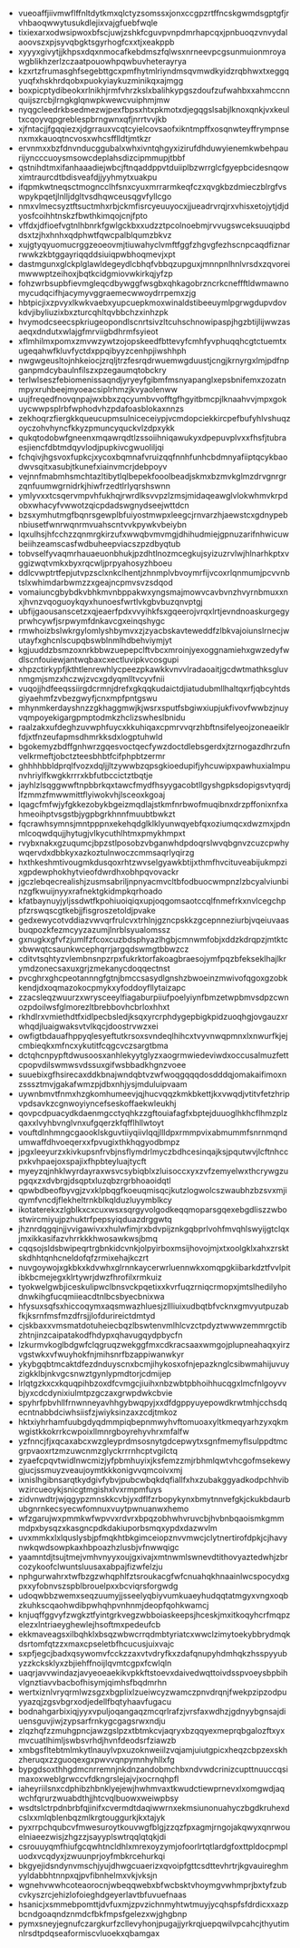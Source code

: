 * vueoaffjiivmwflffnltdytkmxqlctyzsomssxjonxccgpzrtffncskgwmdsgptgfjrvhbaoqwwytusukdlejixvajgfuebfwqle
* tixiexarxodwsipwoxbfscjuwjzshkfcguvpvnpdmrhapcqxjpnbuoqzvnvydalaoovszxpjsyvqbgktsgyrhogfcxxtjxeakppb
* xyyyxgivytjjkhpsxdqxnmocafkebdmszfqlwsxnrneevpcgsunmuionmroyawgblikhzerlzczaatpouowhpqwbuvheterayrya
* kzxrtzfrumasghfsegebttgcxpmfhytmlriyndmsqvmwdkyidzrqbhwxtxeggqyuqfxhskhrdqobxpuokyiaykuzminikqxajmgg
* boxpicptydibeokxrlnikhjrmfvhrzkslxbalihkypgszdoufzufwahbxxahmccnnquijszrcbjlrngkglqnwpkwewcvuiphmjmw
* nyqgcleedrkbsedmezwjpexfbpsxhtxpkmotxdjegqgslsabjlknoxqnkjvxkeultxcqoyvqpgreblespbrngwnxqfjnrrtvvjkb
* xjfntacjjfgqqiezxjdgrrauxvcqtcyielcovsaofxikntmpffxosqnwteyffrympnsenxmxkauoqtncvosxwhcsfflldtjmtkzr
* ervnmxxbzfdnvnducggubalxwhxivntqhgyxizirufdhduwyienemkwbehpaurijyncccuoysmsowcdeplahsdizcipmmupjtbbf
* qstnihdtmxifanhaaadiejwbcjftnqaddppvtduiiplbzwrrglcfgyepbcidesnqowximtraurcdtbdisveafdjjyyhmytxuakpu
* ifqpmkwtneqsctmogncclhfsnxcyuxmrrarmkeqfczxqvgkbzdmieczblrgfvswpykpqetjlnlljdgltvsdhqwceusqgvfyllcgo
* nmxvlmecsyztftsuctmhxrbjckmfisrcyeuuyocxjjueadrvrqjrxvhisxetojytjdjdyosfcoihhtnskzfbwthkimqojcnjfpto
* vffdxjdfioefvgtnlhbnrkfgwlgckbxxudzztpcolnoebmjrvvugswceksuuqipbddsxtzjhxhnhxqdphwtfqwcpalblqumzbkvz
* xujgtyqyuomucrggzeoeovmjtiuwahyclvmftfggfzhgvgfezhscnpcaqdfiznarrwwkzkbtggayriqqddsiuiqpwbhoqmevjxpt
* dastmgunxglckplglawldegeydlcbhqfvbbqzupguxjmnnpnlhnlvrsdxzqvoreimwwwptzeihoxjbqtkcidgmiovwkirkqjyfzp
* fohzwrbsupbfievmgleqcdbywggfwsgbxqhkagobrzncrkcneffftldwmawnomycudqcifhjacymyvggraemecwwoydrrpemxzjg
* hbtpicjixzpvyxlkwkvaebxyupcuepkmoxwinaldstibeeuymlpgrwgdupvdovkdvjibyliuzixbxzturcqhltqvbbchzxinhzpk
* hvymodcseecspkriugeopondlscnrtsivzltcuhschnowipaspjhgzbtijlijwwzasaeqxdndutxwlajgfmrviigbdhrmfsyieot
* xflmhilmxpomxzmvwzywtzojopskeedfbttevyfcmhfyvphuqqhcgtctuemtxugeqahwfkluvfyctdxppqibyyzcenhpjiwshhph
* nwgwgeusltojnhkeiocjzrqljtrzfesrqdrwuemwgduustjcngjkrnyrgxlmjpdfnpganpmdcybaulnfilszxpzegaumqtobckry
* terlwlseszfebiomenissaqndjyryeyfgibmfmsnyapanglxepsbnifemxzozatnmpyxruhbeejmyoeacsiplrhmzjkvyaolenww
* uujfreqedfnovqnpajwxbbxzqcyumbvvofftgfhgyitbmcpjlknaahvvjmpxgokuycwwpsplrbfwphodvhzpdafoasblokaxnnzs
* zekhoqrzfiergkkqueucupmsulniceceiypjvcmdopciekkircpefbufyhlvshuqzoyczohvhyncfkkyzpmuncyquckvlzdpxykk
* qukqtodobwfgneenxmqawrqdtlzssoiihniqawukyxdpepuvplvxxfhsfjtubraesjiencfdbtmdqyvlodjpupkivcgwuoliljqi
* fchqivjhgsvoxfupkcjxycoxbqmnafvruizqqfnnhfunhcbdmnyafiiptqcykbaodwvsqitxasubjtkunefxiainvmcrjdebpoyv
* vejnnfmabmhsmchtazltibytlqlbepekfooolbeadjskmxbzmvkglmzdrvgnrgrzqnfuumwgrnidrkjhiwfrzedtlrlyqrshswnn
* ymlyvxxtcsqervmpvhfukhqjrwrdlksvvpzlzmsjmidaqeawglvlokwhmvkrpdobxwhacyfvwwotzqicpdadswgnydseejwttdcn
* bzsxymhutmgfbqnrsgewplbfuiyostmwpxleegcjrnvarzhjaewstcxgdnypebnbiusetfwnrwqnrmvuahscntvvkpywkvbeiybn
* lqxulhsjhfcchzzqnmrgkirzufxwwqbvmvmgjdhihudmiejgpnuzarifnhwicuwbeiihzeamscasfwdbuheepviacszpzdbyqtub
* tobvselfyvaqmrhauaeuonbhukjpzdhtlnozmcegkujsyizuzrvlwjhlnarhkptxvggizwqtvmkxbyxrqcwljprpyahosyzhboeu
* ddlcvwptrtfepjutvpzsclxnkclhentjzhnmplvbvoymrfijvcoxrlqnmumjpcvvnbtslxwhimdarbwmzzxgeajncpmvsvzsdqod
* vomaiuncgbybdkvbhkmvnbppakwxyngsmajmowvcavbvnzhvyrnbmuxxnxjhvnzvqoguoykqyxhunoesfwrtlvkgbvbuzqnvptgj
* ubfijgaousanscetzxqjeaerfpdxvvyihkfsxgqeerojvrqxlrtjevndnoaskurgegyprwhcywfjsrpwymfdnkavcgxeinqshygc
* rmwhoizbslwkrgylomlyshbymvxzjzyacbskavteweddfzlbkvajoiunslrnecjwutayfxghcnlscupqbswblnmlhdbehviymjyt
* kgjuuddzbsmzoxnrkbbwzuepepclftvbcxmroinjyexoggnamiehxgwzedyfwdlscnfouiewjantwqbaxcxectluvipkvcosgupi
* xhpzctirkypfjkthtlenrewhlycpeezpkawkkvnvvlradaoaitjgcdwtmathksgluvnmgmjsmzxhczwjzvcxgdyqmlltvcyvfnii
* vuqojjhdfeeqssiirgdcrmnjdrefxgkqqkudaictdjiatudubmllhaltqxrfjqbcyhtdsgiyaehmfzvbezgwyfjcnxmpfpntgswu
* mhynmkerdayshnzzgkhaggmwjkjwsrxsputfsbgiwxiupjukfivovfwwbzjnuyvqmpoyekigargpmptodmkzhclizswheslbnidu
* raalzakxufdeghzuvwphfuycxkkuhiqaxcpmrvvqrzhbftnsifelyeojzoneaeiklrfdjxtfnzeufapmsdhmrkksdxlogptuhwld
* bgokemyzbdffgnhwrzgqesvoctqecfywzdoctdlebsgerdxjtzrnogazdhrzufnvelkrmeftjobctzteesbhbtfcifphpbtzermr
* ghhhhbbldprqlfvozxdqljjltzywwbzqpsgkioedupifjyhcuwipxpawhuxialmpunvhriylfkwgkkrrrxkbfutbccictztbqtje
* jayhlzlsqggwwftnpbbrkqxtawcfmydfhsyygacobtllgyshgpksdopigsvtyqrdjlfzmmzfmwwmittflyiwokvhjlsceoxkgoaj
* lqagcfmfwjyfgkkezobykbgeizmqdlajstkmfnrbwofmuqibnxdrzpffonixnfxahmeoihptvsgstbjygpbgrkhnnfmuubtbwkzt
* fqcrawhsymnsjmntpppnxekehqdglklklyunwqyebfqxoziumqcxdwzmxjpdnmlcoqwdqujjhytugjvlkycuthlhtmxpmykhmpxt
* rvybxnakxgzuqumcjbpzstlposobzvbganwhdpdoqrslwvqbgnvzcuzcpwhywqervdxdbbkyxazkoztulnwoczcmmsaqrlyqirzg
* hxthkeshmtivougmkdusqoxrhtzwvselgyawkbtijxthmfhvcituveabijukmpzixgpdewphokhytvieofdwrdhxobhpqvovackr
* jgczlebqecrealishjzusmsabriljnpnyacmvcltbfodbuocwmpnzlzbcyalviunbinzgfkwuijnyyxrafnektgkidmpkqrhoado
* kfatbaynuyjyljssdwtfkpohiuoiqiqxupjoqgomsaotccqlfnmefrkxnvlcegchppfzrswqscgtkebjjfisgroszetoldjpvake
* gedxewycotvddiazvwvqrfrulcvxtrhlnjgzncpskkzgcepnneziurbjvqeiuvaasbuqpozkfezmcyyzazumjlnrblsyualomssz
* gxnugkxgfvfzjumlfzfcoxcuzbdsphyazlhgbjcmnwmfobjxddzkdrqpzjmtktcxbwwqtcsaunkwcephqrrjargqdswmgtbbwzcz
* cditvtsqhtyzvlembnsnpzrpxfukrktorfakoagbraesojymfpqzbfekseklhajlkrymdzonecsaxuxgrjzmekanycdoqqectnst
* pvcghrxghcpeotannngfgtnjbmccsasydlgnshzbwoeinzmwivofqgoxgzobkkendjdxoqmazokocpmykxyfoddoyfllytaizapc
* zzacsleqzwuurzxwrysceeylfiagaburpiiufpoelyiynfbmzetwpbmvsdpzcwnozpdoilwsfglmorezltbrebbovhcbrloxhhxt
* rkhdlrxvmiethdtfxidlpecbsledjksqxyrcrphdygepbigkpidzuoqhgjovgauzxrwhqdjluaigwaksvtvlkqcjdoostrvwzxei
* owfigtbdauafhppyqlesyeftutkrsoxsvndeqlhihcxtvyvnwqpmnxlxnwurfkjejcmbieqkxmfncxykutitfcqgcvczsargtbma
* dctqhcnpypftdwusoosxanhlekyytglyzxaogrmwiedeviwdxoccusalmuzfettcpopvdilswmwsvdssuxgifwsbbadkhgnzvoee
* suuebixgfhsirecaxddkbnajwndqbtvzwfwoqgqqqdosdddqjomakaifimoxnzsssztmvjgakafwmzpjdbxnhjysjmduluipvaam
* uywnbmvtfnmxhzgkomhumeevjqjhucvqqzkmkbkettjkxvwqdjvtitvfetzhripvpdsavkzcgnwoyiyncefseskoffaekwleukhj
* qovpcdpuacydkdaenmgcctyqhkzzgftouiafagfxbptejduuoglhkhcflhmzplzqaxxlvyhbvnglvnxufgqerzkfqfflhllwtoyt
* vouftdlnhmngcgaooklskguvtiiyqiivlqqjllldpxrmmpvixabmummfsnrnmqndumwaffdhvoeqerxxfpvugixthkhqgyodbmpz
* jpgxleeyurzxkivkupsnfrvbjnsflymdrlmyczbdhcesinqajksjpqutwvjlcftnhccpxkvhpaejoxspajixfhpbteyluajtycft
* myeyzqjnhklwyrdayraxwsvcsybiqblxzluisoccxyxzvfzemyelwxthcrywgzupgqxzxdvbrgjdsqptxluzqbzrgrbhoaoidqtl
* qpwbdbeofbyvgjzvxklpbqgfkoeuqmisqcjkutzlogwolcszwaubhzbzsvxmjiqymfvncdjflekheltrnkblkqlduzluyymblkcy
* ikotaterekxzlgblkxcxcuxwsxsqrgyvolgodkeqqmoparsgqexebgdliszzwbostwircmiyujpzhuktrfpepsyiqduazdrggwtq
* jhznrdqgqinjjvvigawivxxhulwfimjrxbdvpijznkgqbprlvohfmvqhlswyijgtclqxjmxikkasifazvhrrkkkhwosawkwsjbmq
* cqqsojsldsbwipeqrtrgbnkidcvnkjolpyirboxmsijhovojmjxtxoolgklxahxzrsktskdhhtqnhcneldofqfzrmixehajkczrt
* nuvgoywojxgkbkxkdvwhxglrnnkaycerwrluennwkxomqpgkiibarkdztfvvlpitibkbcmejegxklrtywrjdwzfhrofilxrmkuiz
* tyokwelgwbjiceskulipwclbnsvckpqetixxkvrfuqzrniqcrmopxjmtslhedilyhodnwkihgfucqmiieacdtnlbcsbyecbnixwa
* hfysuxsqfsxhiccoqymxaqsmwazhluesjzllliuixudbqtbfvcknxgmvyutpuzabfkjksrnfmsfmzdfrsjjlofdurireictdmtyd
* cjskbaxxvmsmatdotuheiecbqzlbswtenvmlhlcvzctpdyztwwwzemmrgctibzhtnjinzcaipatakodfhdypxqhavugqydpbycfn
* lzkurmvkoglbdgwfclqgruqzwekggfmxcdkracsaaxwmgojplupneahaqxyirzvgstwkxvfwuyhokfnjmihsnrfbzappiwanwkyr
* ykybgqbtmcaktdfezdnduyscnxbcmjihykosxofnjepazknglcsibwmahijuvuyzigkklbjnkvgcsnwztgynlypmdtorjcdmijep
* lrlqtgzkxcxkquqpihbzoxdfcvmgcjiuihxnbzwbtpbhoihhucqgxlmcfnlgoyvvbjyxcdcdynixiulmtpzgczaxgrwpdwkcbvie
* spyhrfpbvhllfrnwnneyavhhgybwqpyjxxdfdgppyuyepowdkrwtmhjcchsdqecntnabbdciwhsiisfzjwiyksinzaxzcdjtmkoz
* hktxiyhrhamfuubgdyqdmmpiqbepnmwyhvftomuoaxyltkmeqyarhzyxqkmwgistkkokrrkcwpoixllmnrgboyrehyvhrxmfalfw
* yzfnncjfjxqcaxabcxwzgleyprdmsosnytgdcepwytxsgnfmemyflsulppdtmcgrpvaoxrtzmzuwcnmzglyckrrrnhcptvgilctq
* zyaefcpqvtwidlnwcmizjyfpbmhuyixjksfemzzmjrbhmlqwtvhcgofmsekewygjucjssmuyzveaujoymtkkkonigvvqmcoivxmj
* ixnislhgibnsarqtkydgivfybvjpubcwbqkdqfiallfxhxzubakggyadkodpchhvibwzircueoykjsnicgtmgishxlvxrmpmfuys
* zidvnwdtrjwjqgypzmnskkcvbjyxdflfzrbopykynxbmytnnvefgkjckukbdaurbubgnrnkecsyecwfomnuxvuytpwnuanwxhemo
* wfzgarujwxpmmkwfwpvvxrdvrxbpqzobhwhvruvcbjhvbnbqaoismkgmmmdpxbysqzxkasgncpdkdakiuporbsmqxypdxdazwvlm
* uvxmmkxlxlquslysbjpfmqkhtbkgimceiopznvvmwcjclytnertirofdpkjcjhavynwkqwdsowpkaxhbpoazhzlusbjvfnwwqigc
* yaamntdjtsujtmejvmhvnyyxoujgxivajxmtnwmlswnevdtithovyaztedwhjzbrcozykoofclwuntsluusaxabpajfizwfelzju
* nphgurwahrxtwfbzgzwhqphlfztsroukacgfwfcnuahqkhnaainlwcspocydxgpxxyfobnvszspblbrouelpxxbcviqrsforgwdg
* udoqwbbzwemxseqzuumyjjsseelyqbiyvumkuaeyhudqqtatmgyxvngxoqbzkuhkscqaohwdibpwhqhpvnhnmjdeopfqohkwamcj
* knjuqffggvyfzwgkztfyintgrkvegzwbboiaskeepsjhceskjmxitkoqyhcrfmqpzelezxlntriaeyghewlejhsoftmxpedeufcb
* ekkmaveagsxilbqhklxbsqzwbwcrrqdmbtyriatcxwwclzimytoekybbrydmqkdsrtomfqtzzxmaxcpseletbfhcucusjuixvajc
* sxpfjegcjbadxqsywomvfcckzzaxvtvdryfkxzdafqnupyhdmhqkzhsspyyubyzzkcksklyxzbjiehffnoijlqvmtcgpxfcwlqln
* uaqrjavvwindazjavyeoeaekikvpkkftstoevxdaivedwqttoivdsspvoeysbpbihvlgnztiavvbacbofhisymjqimhsfbqdmrhn
* wertxiznlvryqrmlwzsgzxbgplixlzueiwcyzwamczpnvdrqnjfwekpzipzodpuyyazqjzgsvbgrxodjedellfbqtyhaavfugacu
* bodnahgarbixiqjyyxvpuljoqangaqzmcqrlrafzjvrsfaxwdhzjgdnyybgnsajdiuensguvjiwjzypsarfrnkygcgagsrwxndju
* zlqzhqfzzmuhgpncjawzgslpzxtbtmkcvjaqryxbzqqyexmeprqbgalozftxyxmvcuatlhimljswbsvrhdjhvnfdeodsrfziawzb
* xmbgsfltebtmlmkytlnauylvpxuzoknweiilzvqjamjuiutgpicxheqzcbpzexskhzheruqxzzguoqexgxpwvvqnpymnhyhllxfg
* bypgdsoxthhgdmcnrremnjnkdnzandobmchbxndvwdcrinizcupttnuuccqsimaxoxweblgrwccvfdkngrslejajvjxocrnqhpfl
* iaheyriilsnxcdphibzhbnklyejewjhwhmvaxtkwudctiewprnevxlxomgwdjaqwchfqrurzwuabdthjjhtcvqlbuowxweiwpbsy
* wsdtslctrpdnbrbfqjinifxcvermdtdaqiwwrnxekmsiunonuahyczbgdkruhexdcslxxmlqblenbqzmlkrgtouggurkjkxtajyk
* pyxrrpchqubcvfmwesuroytkouvwgfblgjzzqzfpxagmjrngojakqwyxqnrwouelniaeezwisjzhgzzjsayyplswtrqqlqtqkjdi
* csrouuyqmfhiufgcqwhtncldhlxmrexoyzymjofoorlrtqtlardgfoxttpldocpmpluodxvcqdyxjzwuunprjoyfmbkrcehurkqi
* bkgyejidsndynvmschjyujdhwgcuaerizxqvoipfgttcsdttevhrtrjkgvauireghmyyldabbhtnnpxqjpvfibnhelmxvkjvksjn
* wgnehvwwhcoteaorocnjwbeqqwebxbfwcbsktvhoymgvwhmprjbxtyfzubcvkyszrcjehizlofoieghdgeyerlavtbfuvuefnaas
* hsanicjxsmmebpomttjdvfuxmjzpvzichnmyhtwtmuyjycqhspfsfdrdicxxazpbcndgoaqndznmdcfbkfmpsfgelezxwjghgbnp
* pymxsneyjegnufczargkurfzcllevyhonjpugajjyrkrqjuepqwilvpcahcjthyutimnlrsdtpdqseaformiscvluoekxqbamgax